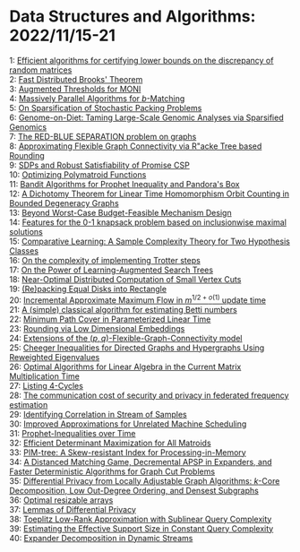 # Data Structures and Algorithms: 2022/11/15-21  
1: [Efficient algorithms for certifying lower bounds on the discrepancy of  random matrices](https://doi.org/10.48550/arXiv.2211.07503)  
2: [Fast Distributed Brooks' Theorem](https://doi.org/10.48550/arXiv.2211.07606)  
3: [Augmented Thresholds for MONI](https://doi.org/10.48550/arXiv.2211.07794)  
4: [Massively Parallel Algorithms for $b$-Matching](https://doi.org/10.48550/arXiv.2211.07796)  
5: [On Sparsification of Stochastic Packing Problems](https://doi.org/10.48550/arXiv.2211.07829)  
6: [Genome-on-Diet: Taming Large-Scale Genomic Analyses via Sparsified  Genomics](https://doi.org/10.48550/arXiv.2211.08157)  
7: [The RED-BLUE SEPARATION problem on graphs](https://doi.org/10.48550/arXiv.2211.08283)  
8: [Approximating Flexible Graph Connectivity via R\"acke Tree based  Rounding](https://doi.org/10.48550/arXiv.2211.08324)  
9: [SDPs and Robust Satisfiability of Promise CSP](https://doi.org/10.48550/arXiv.2211.08373)  
10: [Optimizing Polymatroid Functions](https://doi.org/10.48550/arXiv.2211.08381)  
11: [Bandit Algorithms for Prophet Inequality and Pandora's Box](https://doi.org/10.48550/arXiv.2211.08586)  
12: [A Dichotomy Theorem for Linear Time Homomorphism Orbit Counting in  Bounded Degeneracy Graphs](https://doi.org/10.48550/arXiv.2211.08605)  
13: [Beyond Worst-Case Budget-Feasible Mechanism Design](https://doi.org/10.48550/arXiv.2211.08711)  
14: [Features for the 0-1 knapsack problem based on inclusionwise maximal  solutions](https://doi.org/10.48550/arXiv.2211.09665)  
15: [Comparative Learning: A Sample Complexity Theory for Two Hypothesis  Classes](https://doi.org/10.48550/arXiv.2211.09101)  
16: [On the complexity of implementing Trotter steps](https://doi.org/10.48550/arXiv.2211.09133)  
17: [On the Power of Learning-Augmented Search Trees](https://doi.org/10.48550/arXiv.2211.09251)  
18: [Near-Optimal Distributed Computation of Small Vertex Cuts](https://doi.org/10.48550/arXiv.2211.09415)  
19: [(Re)packing Equal Disks into Rectangle](https://doi.org/10.48550/arXiv.2211.09603)  
20: [Incremental Approximate Maximum Flow in $m^{1/2+o(1)}$ update time](https://doi.org/10.48550/arXiv.2211.09606)  
21: [A (simple) classical algorithm for estimating Betti numbers](https://doi.org/10.48550/arXiv.2211.09618)  
22: [Minimum Path Cover in Parameterized Linear Time](https://doi.org/10.48550/arXiv.2211.09659)  
23: [Rounding via Low Dimensional Embeddings](https://doi.org/10.48550/arXiv.2211.09729)  
24: [Extensions of the $(p,q)$-Flexible-Graph-Connectivity model](https://doi.org/10.48550/arXiv.2211.09747)  
25: [Cheeger Inequalities for Directed Graphs and Hypergraphs Using  Reweighted Eigenvalues](https://doi.org/10.48550/arXiv.2211.09776)  
26: [Optimal Algorithms for Linear Algebra in the Current Matrix  Multiplication Time](https://doi.org/10.48550/arXiv.2211.09964)  
27: [Listing 4-Cycles](https://doi.org/10.48550/arXiv.2211.10022)  
28: [The communication cost of security and privacy in federated frequency  estimation](https://doi.org/10.48550/arXiv.2211.10041)  
29: [Identifying Correlation in Stream of Samples](https://doi.org/10.48550/arXiv.2211.10137)  
30: [Improved Approximations for Unrelated Machine Scheduling](https://doi.org/10.48550/arXiv.2211.10398)  
31: [Prophet-Inequalities over Time](https://doi.org/10.48550/arXiv.2211.10471)  
32: [Efficient Determinant Maximization for All Matroids](https://doi.org/10.48550/arXiv.2211.10507)  
33: [PIM-tree: A Skew-resistant Index for Processing-in-Memory](https://doi.org/10.48550/arXiv.2211.10516)  
34: [A Distanced Matching Game, Decremental APSP in Expanders, and Faster  Deterministic Algorithms for Graph Cut Problems](https://doi.org/10.48550/arXiv.2211.10556)  
35: [Differential Privacy from Locally Adjustable Graph Algorithms: $k$-Core  Decomposition, Low Out-Degree Ordering, and Densest Subgraphs](https://doi.org/10.48550/arXiv.2211.10887)  
36: [Optimal resizable arrays](https://doi.org/10.48550/arXiv.2211.11009)  
37: [Lemmas of Differential Privacy](https://doi.org/10.48550/arXiv.2211.11189)  
38: [Toeplitz Low-Rank Approximation with Sublinear Query Complexity](https://doi.org/10.48550/arXiv.2211.11328)  
39: [Estimating the Effective Support Size in Constant Query Complexity](https://doi.org/10.48550/arXiv.2211.11344)  
40: [Expander Decomposition in Dynamic Streams](https://doi.org/10.48550/arXiv.2211.11384)  
